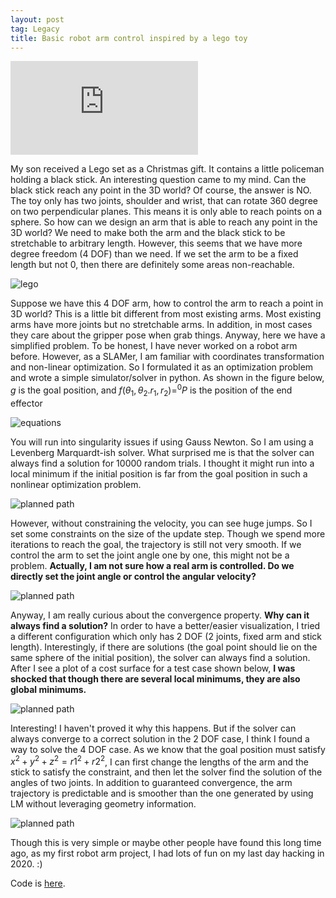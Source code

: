 ```yaml
---
layout: post
tag: Legacy
title: Basic robot arm control inspired by a lego toy
---
```

<div class="ytcontainer">
<iframe class="yt" src="https://www.youtube.com/embed/jrfLRH0y1_w" frameborder="0" allowfullscreen></iframe>
</div>

My son received a Lego set as a Christmas gift. It contains a little policeman holding a black stick. An interesting
question came to my mind. Can the black stick reach any point in the 3D world? Of course, the answer is NO. The toy only
has two joints, shoulder and wrist, that can rotate 360 degree on two perpendicular planes. This means it is only able
to reach points on a sphere. So how can we design an arm that is able to reach any point in the 3D world? We need to
make both the arm and the black stick to be stretchable to arbitrary length. However, this seems that we have more
degree freedom (4 DOF) than we need. If we set the arm to be a fixed length but not 0, then there are definitely some
areas non-reachable.

![lego]({{site.baseurl}}/images/2021-01-02-robot-arm-control/lego.jpeg)

Suppose we have this 4 DOF arm, how to control the arm to reach a point in 3D world? This is a little bit different from
most existing arms. Most existing arms have more joints but no stretchable arms. In addition, in most cases they care
about the gripper pose when grab things. Anyway, here we have a simplified problem. To be honest, I have never worked on
a robot arm before. However, as a SLAMer, I am familiar with coordinates transformation and non-linear optimization. So
I formulated it as an optimization problem and wrote a simple simulator/solver in python. As shown in the figure below,
$g$ is the goal position, and $f(\theta_1, \theta_2. r_1, r_2) = ^0P$ is the position of the end effector

![equations]({{site.baseurl}}/images/2021-01-02-robot-arm-control/equations.png)

You will run into singularity issues if using Gauss Newton. So I am using a Levenberg Marquardt-ish solver. What
surprised me is that the solver can always find a solution for 10000 random trials. I thought it might run into a local
minimum if the initial position is far from the goal position in such a nonlinear optimization problem.

![planned path]({{site.baseurl}}/images/2021-01-02-robot-arm-control/1.png)

However, without constraining the velocity, you can see huge jumps. So I set some constraints on the size of the update
step. Though we spend more iterations to reach the goal, the trajectory is still not very smooth. If we control the arm
to set the joint angle one by one, this might not be a problem. **Actually, I am not sure how a real arm is controlled.
Do we directly set the joint angle or control the angular velocity?**

![planned path]({{site.baseurl}}/images/2021-01-02-robot-arm-control/planned_path.png)

Anyway, I am really curious about the convergence property. **Why can it always find a solution?** In order to have a
better/easier visualization, I tried a different configuration which only has 2 DOF (2 joints, fixed arm and stick
length). Interestingly, if there are solutions (the goal point should lie on the same sphere of the initial position),
the solver can always find a solution. After I see a plot of a cost surface for a test case shown below, **I was shocked
that though there are several local minimums, they are also global minimums.**

![planned path]({{site.baseurl}}/images/2021-01-02-robot-arm-control/cost.png)

Interesting! I haven't proved it why this happens. But if the solver can always converge to a correct solution in the 2
DOF case, I think I found a way to solve the 4 DOF case. As we know that the goal position must satisfy $x^2 + y^2 + z^2
= r1^2 + r2^2$, I can first change the lengths of the arm and the stick to satisfy the constraint, and then let the
solver find the solution of the angles of two joints. In addition to guaranteed convergence, the arm trajectory is
predictable and is smoother than the one generated by using LM without leveraging geometry information.

![planned path]({{site.baseurl}}/images/2021-01-02-robot-arm-control/step-by-step-control.png)

Though this is very simple or maybe other people have found this long time ago, as my first robot arm project, I had lots of fun on my last day hacking in 2020. :)

Code is [here](https://github.com/xipengwang/RandomHacks/blob/main/robot-arm-control).
